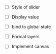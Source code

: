 
-[ ] Style of slider
-[ ] Display value
-[ ] bind to global state

-[ ] Format layers

-[ ] Implement canvas
